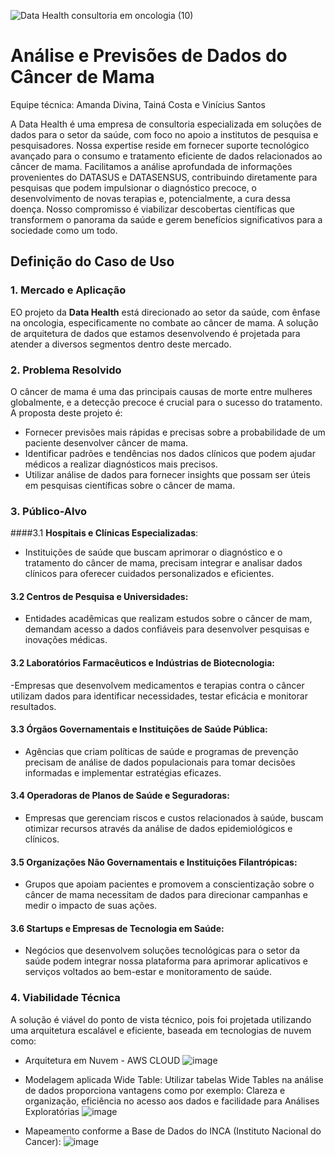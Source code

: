 ![Data Health consultoria em oncologia (10)](https://github.com/user-attachments/assets/80357742-fbb6-480f-be73-76b0d2d40f1e)

# Análise e Previsões de Dados do Câncer de Mama
Equipe técnica: Amanda Divina, Tainá Costa e Vinícius Santos

A Data Health é uma empresa de consultoria especializada em soluções de dados para o setor da saúde, com foco no apoio a institutos de pesquisa e pesquisadores. Nossa expertise reside em fornecer suporte tecnológico avançado para o consumo e tratamento eficiente de dados relacionados ao câncer de mama. Facilitamos a análise aprofundada de informações provenientes do DATASUS e DATASENSUS, contribuindo diretamente para pesquisas que podem impulsionar o diagnóstico precoce, o desenvolvimento de novas terapias e, potencialmente, a cura dessa doença. Nosso compromisso é viabilizar descobertas científicas que transformem o panorama da saúde e gerem benefícios significativos para a sociedade como um todo.

## Definição do Caso de Uso

### 1. **Mercado e Aplicação**

EO projeto da **Data Health** está direcionado ao setor da saúde, com ênfase na oncologia, especificamente no combate ao câncer de mama. A solução de arquitetura de dados que estamos desenvolvendo é projetada para atender a diversos segmentos dentro deste mercado.

### 2. **Problema Resolvido**

O câncer de mama é uma das principais causas de morte entre mulheres globalmente, e a detecção precoce é crucial para o sucesso do tratamento. A proposta deste projeto é:
- Fornecer previsões mais rápidas e precisas sobre a probabilidade de um paciente desenvolver câncer de mama.
- Identificar padrões e tendências nos dados clínicos que podem ajudar médicos a realizar diagnósticos mais precisos.
- Utilizar análise de dados para fornecer insights que possam ser úteis em pesquisas científicas sobre o câncer de mama.

### 3. **Público-Alvo**

####3.1 **Hospitais e Clínicas Especializadas**: 
- Instituições de saúde que buscam aprimorar o diagnóstico e o tratamento do câncer de mama, precisam integrar e analisar dados clínicos para oferecer cuidados personalizados e eficientes.

#### 3.2 **Centros de Pesquisa e Universidades**:
- Entidades acadêmicas que realizam estudos sobre o câncer de mam, demandam acesso a dados confiáveis para desenvolver pesquisas e inovações médicas.

#### 3.2 **Laboratórios Farmacêuticos e Indústrias de Biotecnologia**:

-Empresas que desenvolvem medicamentos e terapias contra o câncer utilizam dados para identificar necessidades, testar eficácia e monitorar resultados.

#### 3.3 **Órgãos Governamentais e Instituições de Saúde Pública**:
- Agências que criam políticas de saúde e programas de prevenção precisam de análise de dados populacionais para tomar decisões informadas e implementar estratégias eficazes.

#### 3.4 **Operadoras de Planos de Saúde e Seguradoras**:
- Empresas que gerenciam riscos e custos relacionados à saúde, buscam otimizar recursos através da análise de dados epidemiológicos e clínicos.

#### 3.5 **Organizações Não Governamentais e Instituições Filantrópicas**:
- Grupos que apoiam pacientes e promovem a conscientização sobre o câncer de mama necessitam de dados para direcionar campanhas e medir o impacto de suas ações.

#### 3.6 **Startups e Empresas de Tecnologia em Saúde**:
- Negócios que desenvolvem soluções tecnológicas para o setor da saúde podem integrar nossa plataforma para aprimorar aplicativos e serviços voltados ao bem-estar e monitoramento de saúde.

### 4. **Viabilidade Técnica**

A solução é viável do ponto de vista técnico, pois foi projetada utilizando uma arquitetura escalável e eficiente, baseada em tecnologias de nuvem como:
- Arquitetura em Nuvem - AWS CLOUD
  ![image](https://github.com/user-attachments/assets/99c4834d-cbb9-42fc-9499-ae675f25d1a0)
  
- Modelagem aplicada Wide Table: Utilizar tabelas Wide Tables na análise de dados proporciona vantagens como por exemplo: Clareza e organização, eficiência no acesso aos dados e facilidade para Análises Exploratórias
![image](https://github.com/user-attachments/assets/75b72338-a964-4a8e-8a32-ea5caebdbb30)

- Mapeamento conforme a Base de Dados do INCA (Instituto Nacional do Cancer):
 ![image](https://github.com/user-attachments/assets/cb3553ab-6350-4eb0-983b-a0b060722268)




